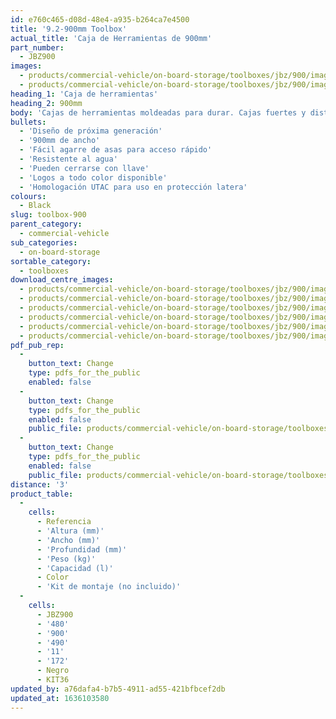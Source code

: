 ```yaml
---
id: e760c465-d08d-48e4-a935-b264ca7e4500
title: '9.2-900mm Toolbox'
actual_title: 'Caja de Herramientas de 900mm'
part_number:
  - JBZ900
images:
  - products/commercial-vehicle/on-board-storage/toolboxes/jbz/900/images-lr/Product_Image_776x776_(518x518_focus_area)-JBZ900_01.jpg
  - products/commercial-vehicle/on-board-storage/toolboxes/jbz/900/images-lr/Product_Image_776x776_(518x518_focus_area)-JBZ900_02.jpg
heading_1: 'Caja de herramientas'
heading_2: 900mm
body: 'Cajas de herramientas moldeadas para durar. Cajas fuertes y distintivas para vehículos comerciales en una amplia gama de tamaños.'
bullets:
  - 'Diseño de próxima generación'
  - '900mm de ancho'
  - 'Fácil agarre de asas para acceso rápido'
  - 'Resistente al agua'
  - 'Pueden cerrarse con llave'
  - 'Logos a todo color disponible'
  - 'Homologación UTAC para uso en protección latera'
colours:
  - Black
slug: toolbox-900
parent_category:
  - commercial-vehicle
sub_categories:
  - on-board-storage
sortable_category:
  - toolboxes
download_centre_images:
  - products/commercial-vehicle/on-board-storage/toolboxes/jbz/900/images-hr/JBZ900_001.jpg
  - products/commercial-vehicle/on-board-storage/toolboxes/jbz/900/images-hr/JBZ900_002.jpg
  - products/commercial-vehicle/on-board-storage/toolboxes/jbz/900/images-hr/JBZ900_003.jpg
  - products/commercial-vehicle/on-board-storage/toolboxes/jbz/900/images-hr/JBZ900_004.jpg
  - products/commercial-vehicle/on-board-storage/toolboxes/jbz/900/images-hr/JBZ900_005.jpg
  - products/commercial-vehicle/on-board-storage/toolboxes/jbz/900/images-hr/JBZ900_03.jpg
pdf_pub_rep:
  -
    button_text: Change
    type: pdfs_for_the_public
    enabled: false
  -
    button_text: Change
    type: pdfs_for_the_public
    enabled: false
    public_file: products/commercial-vehicle/on-board-storage/toolboxes/jbz/520/pdf-lr/PIL-SAL-0030.pdf
  -
    button_text: Change
    type: pdfs_for_the_public
    enabled: false
    public_file: products/commercial-vehicle/on-board-storage/toolboxes/jbz/520/pdf-lr/PIL-SAL-0031.pdf
distance: '3'
product_table:
  -
    cells:
      - Referencia
      - 'Altura (mm)'
      - 'Ancho (mm)'
      - 'Profundidad (mm)'
      - 'Peso (kg)'
      - 'Capacidad (l)'
      - Color
      - 'Kit de montaje (no incluido)'
  -
    cells:
      - JBZ900
      - '480'
      - '900'
      - '490'
      - '11'
      - '172'
      - Negro
      - KIT36
updated_by: a76dafa4-b7b5-4911-ad55-421bfbcef2db
updated_at: 1636103580
---
```

